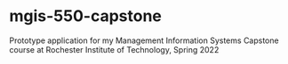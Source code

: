 # mgis-550-capstone
Prototype application for my Management Information Systems Capstone course at Rochester Institute of Technology, Spring 2022
